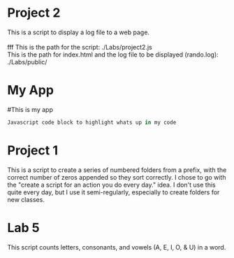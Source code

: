 Project 2
=========

This is a script to display a log file to a web page.<br>
<br>fff
This is the path for the script: ./Labs/project2.js<br>
This is the path for index.html and the log file to be displayed (rando.log): ./Labs/public/<br>


My App
======

#This is my app

```javascript
Javascript code block to highlight whats up in my code
```

Project 1
=========
This is a script to create a series of numbered folders from a prefix, with the correct number of zeros appended so they sort correctly. I chose to go with the "create a script for an action you do every day." idea. I don't use this quite every day, but I use it semi-regularly, especially to create folders for new classes.



Lab 5
======

This script counts letters, consonants, and vowels (A, E, I, O, & U) in a word.


